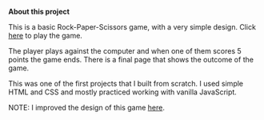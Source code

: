 **About this project**

This is a basic Rock-Paper-Scissors game, with a very simple design. Click [here](https://susi189.github.io/rock-paper-scissors/) to play the game.

The player plays against the computer and when one of them scores 5 points the game ends. There is a final page that shows the outcome of the game.

This was one of the first projects that I built from scratch. I used simple HTML and CSS and mostly practiced working with vanilla JavaScript.

NOTE: I improved the design of this game [here](https://susi189.github.io/rps-game/src/).
